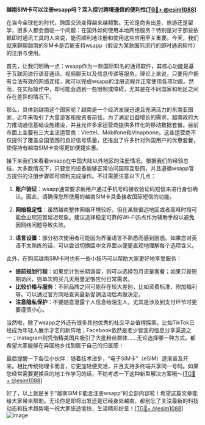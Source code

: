 **越南SIM卡可以注册wsapp吗？深入探讨跨境通信的便利性[[TG💪+ @esim1088](https://t.me/s/esim1088)]**

在当今全球化的时代，跨国交流变得越来越频繁。无论是商务出差、旅游还是留学，很多人都会面临一个问题：在国外如何使用本地网络服务？特别是对于那些依赖即时通讯工具的人来说，能否顺利地注册和使用这些应用至关重要。今天，我们就来聊聊越南的SIM卡是否能支持wsapp（假设为某款国际流行的即时通讯软件）的注册与使用。

首先，让我们明确一点：wsapp作为一款国际知名的通讯软件，其核心功能是基于互联网进行语音通话、视频聊天以及信息传递等服务。理论上来说，只要用户拥有合法有效的网络连接，就可以完成wsapp的注册流程并正常使用各项功能。然而，在实际操作中，却可能会遇到一些限制或障碍，尤其是在不同国家和地区之间存在差异的情况下。

那么，具体到越南这个国家呢？越南是一个经济发展迅速且充满活力的东南亚国家，近年来吸引了大量游客和投资者前往。为了满足日益增长的需求，越南政府大力推动通信基础设施建设，并且允许多家运营商提供多样化的移动数据套餐。目前市面上主要有三大主流运营商：Viettel、Mobifone和Vinaphone。这些运营商不仅提供了覆盖全国范围的良好信号质量，还推出了许多针对外国用户的优惠套餐，使得持有越南SIM卡变得更加便捷实惠。

接下来我们来看看wsapp在中国大陆以外地区的注册情况。根据我们的经验总结，大多数情况下，只要您的设备能够正常访问国际互联网，并且遵循wsapp官方提供的注册步骤即可顺利完成操作。不过需要注意以下几点：

1. **账户验证**：wsapp通常要求新用户通过手机号码接收验证码短信来进行身份确认。因此，请确保您所使用的越南SIM卡具备接收国际短信的功能。
   
2. **网络稳定性**：虽然越南整体网络环境较好，但在某些偏远地区或者高峰时段可能会出现短暂延迟现象。建议选择稳定可靠的Wi-Fi热点作为辅助手段以避免因网络问题导致失败。

3. **语言设置**：部分初次使用者可能因为界面语言不熟悉而感到困惑。如果您对英语不太熟练的话，可以尝试切换回中文界面以便更直观地理解每个选项含义。

此外，在购买越南SIM卡时也有一些小技巧可以帮助大家更好地享受服务：
- **提前规划行程**：如果您计划长期逗留，则可以选择包月流量套餐；如果只是短期访问，则单次购买几天用量足够应付日常需求。
- **比较价格与服务**：不同品牌之间可能存在较大差别，比如资费标准、附加福利等。可以通过官方网站查询最新促销活动后再做决定。
- **注意隐私保护**：不要随意泄露个人信息给陌生人，尤其是涉及到支付环节时更要谨慎小心。

当然啦，除了wsapp之外还有很多其他优秀的社交平台值得探索。比如TikTok已经成为年轻人展示才艺的新阵地；Facebook依然是老少皆宜的信息分享渠道之一；Instagram则凭借精美图片吸引了大批粉丝群体……无论选择哪一种方式，都希望大家能够在异国他乡找到属于自己的归属感！

最后提醒一下各位小伙伴：随着技术进步，“电子SIM卡”（eSIM）逐渐普及开来。相比传统物理卡而言，它更加轻便灵活，并且支持多终端共享同一号码。如果您经常需要更换目的地工作学习的话，不妨考虑一下这种新型解决方案哦～[[TG💪+ @esim1088](https://t.me/s/esim1088)]

好了，以上就是关于“越南SIM卡能否注册wsapp”的全部内容啦！希望这篇文章能给大家带来帮助。无论你是即将出发还是已经身处越南，都别忘了关注最新的科技动态和技术趋势哦～祝大家旅途愉快，生活精彩纷呈！[[TG💪+ @esim1088](https://t.me/s/esim1088)] ![Image](https://i.postimg.cc/4NQfJmqS/Snipaste-2025-05-13-00-14-12.png)